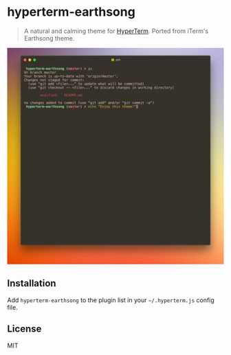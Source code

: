 # hyperterm-earthsong
> A natural and calming theme for [HyperTerm](https://hyperterm.org). Ported from iTerm's Earthsong theme.

![](screenshot.png)

## Installation
Add `hyperterm-earthsong` to the plugin list in your `~/.hyperterm.js` config file.

## License
MIT
